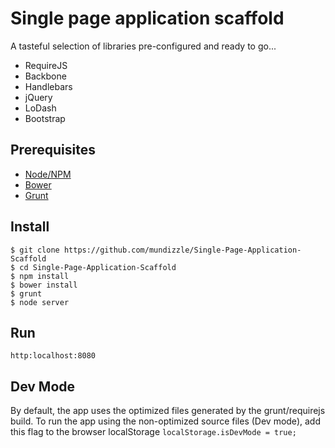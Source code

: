 # Single page application scaffold

A tasteful selection of libraries pre-configured and ready to go...

- RequireJS
- Backbone
- Handlebars
- jQuery
- LoDash
- Bootstrap

## Prerequisites
- [Node/NPM](http://nodejs.org)
- [Bower](http://bower.io)
- [Grunt](http://gruntjs.com)

## Install
```
$ git clone https://github.com/mundizzle/Single-Page-Application-Scaffold
$ cd Single-Page-Application-Scaffold
$ npm install
$ bower install
$ grunt
$ node server
```

## Run
`http:localhost:8080`

## Dev Mode
By default, the app uses the optimized files generated by the grunt/requirejs build.
To run the app using the non-optimized source files (Dev mode), add this flag to the
browser localStorage `localStorage.isDevMode = true;`
